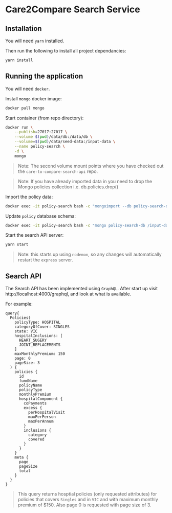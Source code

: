 # Care2Compare Search Service

## Installation

You will need `yarn` installed.

Then run the following to install all project dependancies:
```bash
yarn install
```

## Running the application

You will need `docker`.

Install `mongo` docker image:
```bash
docker pull mongo
```

Start container (from repo directory):
```bash
docker run \
    --publish=27017:27017 \
    --volume $(pwd)/data/db:/data/db \
    --volume=$(pwd)/data/seed-data:/input-data \
    --name policy-search \
    -d \
    mongo
```

> Note: The second volume mount points where you have checked out the `care-to-compare-search-api` repo.

> Note: If you have already imported data in you need to drop the Mongo policies collection i.e. db.policies.drop()

Import the policy data:
```bash
docker exec -it policy-search bash -c "mongoimport --db policy-search-db --collection policies --drop --type json --file /input-data/policies-2018.json --jsonArray"
```

Update `policy` database schema:
```bash
docker exec -it policy-search bash -c "mongo policy-search-db /input-data/update-schema.js"
```

Start the search API server:
```bash
yarn start
```
> Note: this starts up using `nodemon`, so any changes will automatically restart the `express` server.

## Search API
The Search API has been implemented using `GraphQL`. After start up visit http://localhost:4000/graphql, and look at what is available.

For example:
```
query{
  Policies(
    policyType: HOSPITAL
    categoryOfCover: SINGLES
    state: VIC
    hospitalInclusions: [
      HEART_SUGERY
      JOINT_REPLACEMENTS
    ]
    maxMonthlyPremium: 150
    page: 0
    pageSize: 3
  ) {
    policies {
      id
      fundName
      policyName
      policyType
      monthlyPremium
      hospitalComponent {
        coPayments
        excess {
          perHospitalVisit
          maxPerPerson
          maxPerAnnum
        }
        inclusions {
          category
          covered
        }
      }
    }
    meta {
      page
      pageSize
      total
    }
  }
}
```
> This query returns hosptial policies (only requested attributes) for policies that covers `Singles` and in `VIC` and with maximum monthly premium of $150. Also page 0 is requested with page size of 3.
